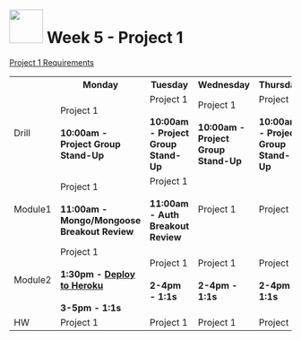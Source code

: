 # <img src="https://cloud.githubusercontent.com/assets/7833470/10899314/63829980-8188-11e5-8cdd-4ded5bcb6e36.png" height="60"> Week 5 - Project 1

<a href="https://github.com/sf-wdi-24/project-01" target="_blank">Project 1 Requirements</a>

<table>
  <tr>
    <th></th>
    <th>Monday</th>
    <th>Tuesday</th>
    <th>Wednesday</th>
    <th>Thursday</th>
    <th>Friday</th>
  </tr>
  <tr>
    <td>Drill</td>
    <td>
      Project 1<br><br>
      <strong>10:00am - Project Group Stand-Up</strong>
    </td>
    <td>
      Project 1<br><br>
      <strong>10:00am - Project Group Stand-Up</strong>
    </td>
    <td>
      Project 1<br><br>
      <strong>10:00am - Project Group Stand-Up</strong>
    </td>
    <td>
      Project 1<br><br>
      <strong>10:00am - Project Group Stand-Up</strong>
    </td>
    <td><strong>10:00am - Project 1 Presentations</strong></td>
  </tr>
  <tr>
    <td>Module1</td>
    <td>
      Project 1<br><br>
      <strong>11:00am - Mongo/Mongoose Breakout Review</strong>
    </td>
    <td>
      Project 1<br><br>
      <strong>11:00am - Auth Breakout Review</strong>
    </td>
    <td>Project 1</td>
    <td>Project 1</td>
    <td>Project 1 Presentations</td>
  </tr>
  <tr>
    <td>Module2</td>
    <td>
      Project 1<br><br>
      <strong>1:30pm - <a href="./../how-tos/node-express/heroku-node-mongo">Deploy to Heroku</a></strong><br><br>
      <strong>3-5pm - 1:1s</strong>
    </td>
    <td>
      Project 1<br><br>
      <strong>2-4pm - 1:1s</strong>
    </td>
    <td>
      Project 1<br><br>
      <strong>2-4pm - 1:1s</strong>
    </td>
    <td>
      Project 1<br><br>
      <strong>2-4pm - 1:1s</strong>
    </td>
    <td>Project 1 Celebration</td>
  </tr>
  <tr>
    <td>HW</td>
    <td>Project 1</td>
    <td>Project 1</td>
    <td>Project 1</td>
    <td>Project 1</td>
    <td>RELAX!!! :)</td>
  </tr>
</table>
